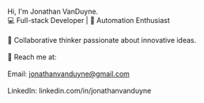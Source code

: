 Hi, I'm Jonathan VanDuyne.
<br>💻 Full-stack Developer | 🤖 Automation Enthusiast</br>
<br>👥 Collaborative thinker passionate about innovative ideas.</br>
<br>📧 Reach me at:</br>
<br>Email: jonathanvanduyne@gmail.com</br>
<br>LinkedIn: linkedin.com/in/jonathanvanduyne</br>

